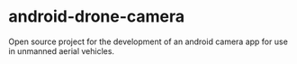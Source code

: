 # android-drone-camera
Open source project for the development of an android camera app for use in unmanned aerial vehicles.
